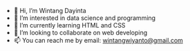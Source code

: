 - 👋 Hi, I’m Wintang Dayinta
- 👀 I’m interested in data science and programming
- 🌱 I’m currently learning HTML and CSS
- 💞️ I’m looking to collaborate on web developing
- 📫 You can reach me by email: wintangwiyanto@gmail.com

<!---
wintangdw/wintangdw is a ✨ special ✨ repository because its `README.md` (this file) appears on your GitHub profile.
You can click the Preview link to take a look at your changes.
--->

